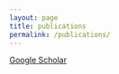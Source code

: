 ```yaml
---
layout: page
title: publications
permalink: /publications/
---
```


[Google Scholar](https://scholar.google.com/citations?user=cuy1270AAAAJ&hl=en)

